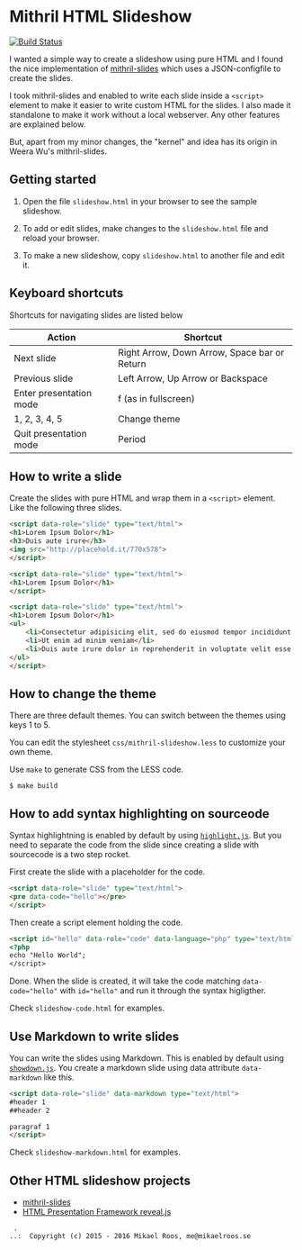 Mithril HTML Slideshow
============================

[![Build Status](https://travis-ci.org/mosbth/mithril-slideshow.svg?branch=master)](https://travis-ci.org/mosbth/mithril-slideshow)

I wanted a simple way to create a slideshow using pure HTML and I found the nice implementation of [mithril-slides](https://github.com/wulab/mithril-slides) which uses a JSON-configfile to create the slides.

I took mithril-slides and enabled to write each slide inside a `<script>` element to make it easier to write custom HTML for the slides. I also made it standalone to make it work without a local webserver. Any other features are explained below.

But, apart from my minor changes, the "kernel" and idea has its origin in Weera Wu's mithril-slides.



Getting started
----------------------------

1. Open the file `slideshow.html` in your browser to see the sample slideshow.

2. To add or edit slides, make changes to the `slideshow.html` file and reload your browser.

3. To make a new slideshow, copy `slideshow.html` to another file and edit it.



Keyboard shortcuts
----------------------------

Shortcuts for navigating slides are listed below

| Action                    | Shortcut                                      |
|---------------------------| ----------------------------------------------|
| Next slide                | Right Arrow, Down Arrow, Space bar or Return  |
| Previous slide            | Left Arrow, Up Arrow or Backspace             |
| Enter presentation mode   | f (as in fullscreen)                          |
| 1, 2, 3, 4, 5             | Change theme                                  |
| Quit presentation mode    | Period                                        |



How to write a slide
----------------------------

Create the slides with pure HTML and wrap them in a `<script>` element. Like the following three slides.

```html
<script data-role="slide" type="text/html">
<h1>Lorem Ipsum Dolor</h1>
<h3>Duis aute irure</h3>
<img src="http://placehold.it/770x578">
</script>

<script data-role="slide" type="text/html">
<h1>Lorem Ipsum Dolor</h1>
</script>

<script data-role="slide" type="text/html">
<h1>Lorem Ipsum Dolor</h1>
<ul>
    <li>Consectetur adipisicing elit, sed do eiusmod tempor incididunt ut labore et dolore magna aliqua</li>
    <li>Ut enim ad minim veniam</li>
    <li>Duis aute irure dolor in reprehenderit in voluptate velit esse cillum dolore eu fugiat nulla pariatur</li>
</ul>
</script>
```



How to change the theme
----------------------------

There are three default themes. You can switch between the themes using keys 1 to 5.

You can edit the stylesheet `css/mithril-slideshow.less` to customize your own theme.

Use `make` to generate CSS from the LESS code.
```
$ make build
```



How to add syntax highlighting on sourceode
----------------------------

Syntax highlightning is enabled by default by using [`highlight.js`](https://highlightjs.org/). But you need to separate the code from the slide since creating a slide with sourcecode is a two step rocket.

First create the slide with a placeholder for the code.

```html
<script data-role="slide" type="text/html">
<pre data-code="hello"></pre>
</script>
```

Then create a script element holding the code.

```html
<script id="hello" data-role="code" data-language="php" type="text/html">
<?php
echo "Hello World";
</script>
```

Done. When the slide is created, it will take the code matching `data-code="hello"` with `id="hello"` and run it through the syntax higligther.

Check `slideshow-code.html` for examples.



Use Markdown to write slides
----------------------------

You can write the slides using Markdown. This is enabled by default using [`showdown.js`](https://github.com/showdownjs/showdown). You create a markdown slide using data attribute `data-markdown` like this.

```html
<script data-role="slide" data-markdown type="text/html">
#header 1
##header 2

paragraf 1
</script>
```

Check `slideshow-markdown.html` for examples.



Other HTML slideshow projects
----------------------------

* [mithril-slides](https://github.com/wulab/mithril-slides)
* [HTML Presentation Framework reveal.js](https://github.com/hakimel/reveal.js/)



```                                                            
 .                                                             
..:  Copyright (c) 2015 - 2016 Mikael Roos, me@mikaelroos.se   
```                                                            

